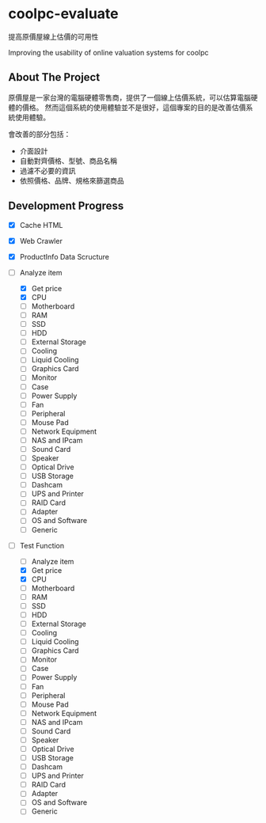 # coolpc-evaluate

提高原價屋線上估價的可用性

Improving the usability of online valuation systems for coolpc

## About The Project

原價屋是一家台灣的電腦硬體零售商，提供了一個線上估價系統，可以估算電腦硬體的價格。
然而這個系統的使用體驗並不是很好，這個專案的目的是改善估價系統使用體驗。

會改善的部分包括：

- 介面設計
- 自動對齊價格、型號、商品名稱
- 過濾不必要的資訊
- 依照價格、品牌、規格來篩選商品

## Development Progress

- [x] Cache HTML
- [x] Web Crawler
- [x] ProductInfo Data Scructure

- [ ] Analyze item
  - [x] Get price
  - [x] CPU
  - [ ] Motherboard
  - [ ] RAM
  - [ ] SSD
  - [ ] HDD
  - [ ] External Storage
  - [ ] Cooling
  - [ ] Liquid Cooling
  - [ ] Graphics Card
  - [ ] Monitor
  - [ ] Case
  - [ ] Power Supply
  - [ ] Fan
  - [ ] Peripheral
  - [ ] Mouse Pad
  - [ ] Network Equipment
  - [ ] NAS and IPcam
  - [ ] Sound Card
  - [ ] Speaker
  - [ ] Optical Drive
  - [ ] USB Storage
  - [ ] Dashcam
  - [ ] UPS and Printer
  - [ ] RAID Card
  - [ ] Adapter
  - [ ] OS and Software
  - [ ] Generic

- [ ] Test Function
  - [ ] Analyze item
  - [x] Get price
  - [x] CPU
  - [ ] Motherboard
  - [ ] RAM
  - [ ] SSD
  - [ ] HDD
  - [ ] External Storage
  - [ ] Cooling
  - [ ] Liquid Cooling
  - [ ] Graphics Card
  - [ ] Monitor
  - [ ] Case
  - [ ] Power Supply
  - [ ] Fan
  - [ ] Peripheral
  - [ ] Mouse Pad
  - [ ] Network Equipment
  - [ ] NAS and IPcam
  - [ ] Sound Card
  - [ ] Speaker
  - [ ] Optical Drive
  - [ ] USB Storage
  - [ ] Dashcam
  - [ ] UPS and Printer
  - [ ] RAID Card
  - [ ] Adapter
  - [ ] OS and Software
  - [ ] Generic

